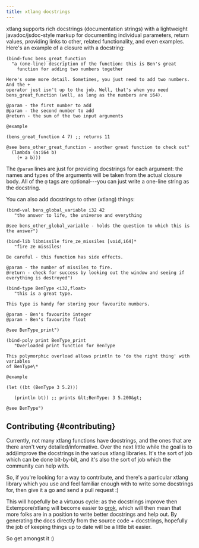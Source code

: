 ```yaml
---
title: xtlang docstrings
---
```


xtlang supports rich docstrings (documentation strings) with a lightweight
javadoc/jsdoc-style markup for documenting individual parameters, return values,
providing links to other, related functionality, and even examples. Here's an
example of a closure with a docstring:

~~~~ xtlang
(bind-func bens_great_function
  "a (one-line) description of the function: this is Ben's great
    function for adding two numbers together

Here's some more detail. Sometimes, you just need to add two numbers. And the +
operator just isn't up to the job. Well, that's when you need
bens_great_function (well, as long as the numbers are i64).

@param - the first number to add
@param - the second number to add
@return - the sum of the two input arguments

@example

(bens_great_function 4 7) ;; returns 11

@see bens_other_great_function - another great function to check out"
  (lambda (a:i64 b)
    (+ a b)))
~~~~

The `@param` lines are just for providing docstrings for each argument:
the names and types of the arguments will be taken from the actual
closure body. All of the `@` tags are optional---you can just write a
one-line string as the docstring.

You can also add docstrings to other (xtlang) things:

~~~~ xtlang
(bind-val bens_global_variable i32 42
   "the answer to life, the universe and everything

@see bens_other_global_variable - holds the question to which this is the answer")

(bind-lib libmissile fire_ze_missiles [void,i64]*
   "fire ze missiles!

Be careful - this function has side effects.

@param - the number of missiles to fire.
@return - check for success by looking out the window and seeing if everything is destroyed")

(bind-type BenType <i32,float>
   "this is a great type.

This type is handy for storing your favourite numbers.

@param - Ben's favourite integer
@param - Ben's favourite float

@see BenType_print")

(bind-poly print BenType_print
   "Overloaded print function for BenType

This polymorphic overload allows println to 'do the right thing' with variables
of BenType\*

@example

(let ((bt (BenType 3 5.2)))

   (println bt)) ;; prints &lt;BenType: 3 5.200&gt;

@see BenType")
~~~~

## Contributing {#contributing}

Currently, not many xtlang functions have docstrings, and the ones that are
there aren't very detailed/informative. Over the next little while the goal is
to add/improve the docstrings in the various xtlang libraries. It's the sort of
job which can be done bit-by-bit, and it's also the sort of job which the
community can help with.

So, if you're looking for a way to contribute, and there's a particular xtlang
library which you use and feel familiar enough with to write some docstrings
for, then give it a go and send a pull request :)

This will hopefully be a virtuous cycle: as the docstrings improve then
Extempore/xtlang will become easier to
[grok](https://en.wikipedia.org/wiki/Grok#In_computer_programmer_culture), which
will then mean that more folks are in a position to write better docstrings and
help out. By generating the docs directly from the source code + docstrings,
hopefully the job of keeping things up to date will be a little bit easier.

So get amongst it :)
